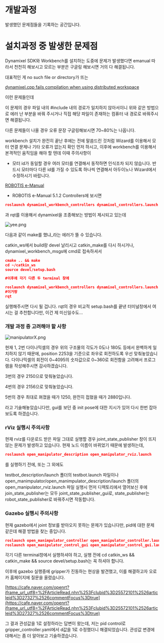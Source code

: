 # 개발과정

발생했던 문제점들을 기록하는 공간입니다.

# 설치과정 중 발생한 문제점

Dynamixel SDK와 Workbench를 설치하는 도중에 문제가 발생했다면 emanual 따라서 천천히 해보시고 모르는 부분은 구글링 해보시면 거의 다 해결됩니다.

대표적인 게 no such file or directory가 뜨는

[dynamixel.cpp fails compilation when using distributed workspace](https://forums.developer.nvidia.com/t/dynamixel-cpp-fails-compilation-when-using-distributed-workspace/111679)

이런 문제들인데

이 문제의 경우 파일 내의 #include 내의 경로가 일치하지 않아서이니 위와 같은 방법으로 에러 난 부분을 바꿔 주시거나 직접 해당 파일이 존재하는 컴퓨터 내 경로로 바꿔주시면 해결됩니다.

다른 문제들이 나올 경우 오류 문장 구글링해보시면 70~80%는 나옵니다.

workbench 설치가 완전히 끝난 후에는 전에 말씀드린 것처럼 Wizard를 이용해서 모터 연결 문제나 기타 오류가 없는지 확인 먼저 하시고, 이후에 workbench를 이용해서 본격적인 움직임을 해야 할 텐데 이때 주의사항이

- 모터 id가 동일할 경우 여러 모터를 연결해서 동작하면 인식조차 되지 않습니다. 반드시 모터마다 다른 id를 가질 수 있도록 하나씩 연결해서 아두이노나 Wizard에서 수정하시기 바랍니다.

[ROBOTIS e-Manual](https://emanual.robotis.com/docs/en/software/dynamixel/dynamixel_workbench/)

- ROBOTIS e-Manual 5.1.2 Controllers에 보시면

```json
roslaunch dynamixel_workbench_controllers dynamixel_controllers.launch
```

과 rqt를 이용해서 dynamixel을 조종해보는 방법이 제시되고 있는데 

![yee.png](%E1%84%80%E1%85%A2%E1%84%87%E1%85%A1%E1%86%AF%E1%84%80%E1%85%AA%E1%84%8C%E1%85%A5%E1%86%BC%2074a3fa34270b44809785dc76c32fa1f5/yee.png)

다음과 같이 make를 했냐_라는 에러가 뜰 수 있습니다.

catkin_ws에서 build랑 devel 날리시고 catkin_make를 다시 하시거나, dynamixel_workbench_msgs에 cmd로 접속하셔서

```json
cmake .. && make
cd ~/catkin_ws
source devel/setup.bash

#이후에 각기 다른 두 terminal 창에

roslaunch dynamixel_workbench_controllers dynamixel_controllers.launch
#이거랑
rqt
```

실행해주시면 다시 될 겁니다. rqt의 경우 비교적 setup.bash를 끝낸 터미널창에서 여시는 걸 추천합니다만, 이건 제 미신일수도…

### 개발 과정 중 고려해야 할 사항

![manipulatorX.png](%E1%84%80%E1%85%A2%E1%84%87%E1%85%A1%E1%86%AF%E1%84%80%E1%85%AA%E1%84%8C%E1%85%A5%E1%86%BC%2074a3fa34270b44809785dc76c32fa1f5/manipulatorX.png)

현재 1, 2번 다이나믹셀의 경우 위의 구조물의 각도가 0도나 180도 등에서 완벽하게 일치하지 않기 때문에, position 2253을 기준으로 좌우로 회전하도록 우선 맞춰놓았습니다. 다이나믹셀의 회전이 0~4095의 숫자값으로 0~360로 회전함을 고려해서 프로그램을 작성해주시면 감사하겠습니다.

3번의 경우 2150으로 맞춰놓았습니다.

4번의 경우 2156으로 맞춰놓았습니다.

5번의 경우 최대로 펴졌을 때가 1250, 완전히 접혔을 때가 2880입니다.

라고 기술해놓았습니다만, gui를 보던 중 init pose에 대한 지시가 있어 다시 한번 잡아보도록 하겠습니다.

### rViz 실행시 주의사항

현재 rviz를 다운로드 받은 파일 그대로 실행할 경우 joint_state_publisher 창이 뜨지 않는 문제가 발생하고 있습니다. 현재 노드 이름이 바뀌었기 때문에 발생하는데,

```json
roslaunch open_manipulator_description open_manipulator_rviz.launch
```

를 실행하기 전에, 또는 그 외에도

testbot_description/launch 폴더의 testbot.launch 파일이나 open_manimpulator/open_manimpulator_description/launch 폴더의 open_manipulator_rviz.launch 파일 실행시 먼저 디렉토리에서 열어보신 후에 join_state_publisher는 모두 joint_state_publisher_gui로, state_publisher는 robot_state_publisher로 바꿔주시면 작동합니다.

### Gazebo 실행시 주의사항

현재 gazebo에서 joint 정보를 받아오지 못하는 문제가 있습니다만, pid에 대한 문제 같은데 해결 방법을 찾는 중입니다.

```json
roslaunch open_manimpulator_controller open_manipulator_controller.launch use_platform:=false
roslaunch open_manipulator_control_gui open_manipulator_control_gui.launch
```

각기 다른 terminal창에서 실행하셔야 하고, 실행 전에 cd catkin_ws && catkin_make && source devel/setup.bash는 꼭 하셔야 합니다.

이후에 gazebo 실행중에 gripper가 진동하는 현상을 발견했고, 이를 해결하고자 오로카 홈페이지에 질문을 올렸습니다.

[https://cafe.naver.com/openrt?iframe_url_utf8=%2FArticleRead.nhn%253Fclubid%3D25572101%2526articleid%3D27327%2526commentFocus%3Dtrue](https://cafe.naver.com/openrt?iframe_url_utf8=%2FArticleRead.nhn%253Fclubid%3D25572101%2526articleid%3D27327%2526commentFocus%3Dtrue)

그 결과 관성값을 1로 설정하라는 답변이 왔는데, 저는 pid control로 gripper_controller.yaml에서 d값을 1로 수정했더니 해결되었습니다. 관성값 변경에 대해서는 좀 더 알아보고 기술하겠습니다.